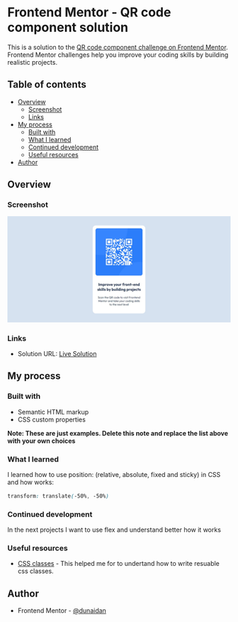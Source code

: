 # Frontend Mentor - QR code component solution

This is a solution to the [QR code component challenge on Frontend Mentor](https://www.frontendmentor.io/challenges/qr-code-component-iux_sIO_H). Frontend Mentor challenges help you improve your coding skills by building realistic projects. 

## Table of contents

- [Overview](#overview)
  - [Screenshot](#screenshot)
  - [Links](#links)
- [My process](#my-process)
  - [Built with](#built-with)
  - [What I learned](#what-i-learned)
  - [Continued development](#continued-development)
  - [Useful resources](#useful-resources)
- [Author](#author)

## Overview

### Screenshot

![](./images/screenshot.jpg)

### Links

- Solution URL: [Live Solution](https://fm-01-qr-code-component-acu6.vercel.app/)

## My process

### Built with

- Semantic HTML markup
- CSS custom properties

**Note: These are just examples. Delete this note and replace the list above with your own choices**

### What I learned

I learned how to use position: (relative, absolute, fixed and sticky) in CSS and how works: 

```css
transform: translate(-50%, -50%)
```

### Continued development

In the next projects I want to use flex and understand better how it works

### Useful resources

- [CSS classes](https://medium.com/insider-inc-engineering/delightful-ways-to-write-reusable-css-using-subclasses-903e90c9cf87) - This helped me for to undertand how to write resuable css classes.

## Author

- Frontend Mentor - [@dunaidan](https://www.frontendmentor.io/profile/dunaidan)
